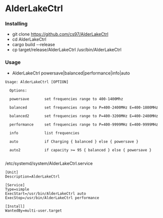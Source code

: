 # AlderLakeCtrl

### Installing
* git clone https://github.com/cs97/AlderLakeCtrl
* cd AlderLakeCtrl
* cargo build --release
* cp target/release/AlderLakeCtrl /usr/bin/AlderLakeCtrl

### Usage
* AlderLakeCtrl powersave|balanced|performance|info|auto

```
Usage: AlderLakeCtrl [OPTION]

  Options:
  
  powersave       set frequencies range to 400-1400Mhz
  
  balanced        set frequencies range to P=400-2400MHz E=400-1800MHz
  
  balanced2       set frequencies range to P=400-3200MHz E=400-2400MHz

  performance     set frequencies range to P=400-9999MHz E=400-9999MHz
  
  info            list frequencies
  
  auto            if Charging { balanced } else { powersave }
  
  auto2           if capacity >= 95 { balanced } else { powersave }


```

/etc/systemd/system/AlderLakeCtrl.service
```
[Unit]
Description=AlderLakeCtrl

[Service]
Type=simple
ExecStart=/usr/bin/AlderLakeCtrl auto
ExecStop=/usr/bin/AlderLakeCtrl performance

[Install]
WantedBy=multi-user.target
```
